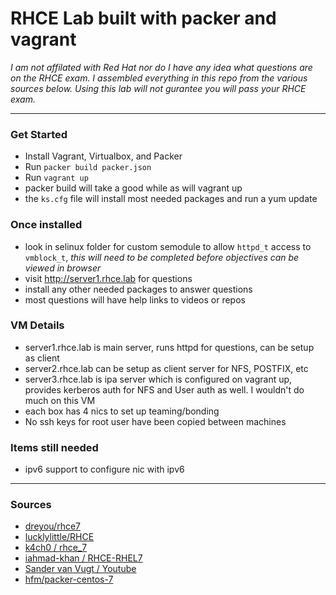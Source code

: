 # RHCE Lab built with packer and vagrant

_I am not affilated with Red Hat nor do I have any idea what questions are on the RHCE exam. I assembled everything in this repo from the various sources below. Using this lab will not gurantee  you will pass your RHCE exam._
***
### Get Started

* Install Vagrant, Virtualbox, and Packer
* Run ` packer build packer.json ` 
* Run ` vagrant up `
* packer build will take a good while as will vagrant up
* the ` ks.cfg ` file will install most needed packages and run a yum update

### Once installed
* look in selinux folder for custom semodule to allow `httpd_t` access to `vmblock_t`, _this will need to be completed before objectives can be viewed in browser_
* visit http://server1.rhce.lab for questions
* install any other needed packages to answer questions
* most questions will have help links to videos or repos

### VM Details

* server1.rhce.lab is main server, runs httpd for questions, can be setup as client
* server2.rhce.lab can be setup as client server for NFS, POSTFIX, etc
* server3.rhce.lab is ipa server which is configured on vagrant up, provides kerberos auth for NFS and User auth as well. I wouldn't do much on this VM
* each box has 4 nics to set up teaming/bonding
* No ssh keys for root user have been copied between machines

### Items still needed

* ipv6 support to configure nic with ipv6

***

### Sources 

* [dreyou/rhce7](https://github.com/dreyou/rhce7)
* [lucklylittle/RHCE](https://github.com/luckylittle/RHCE)
* [k4ch0 / rhce_7](https://github.com/k4ch0/rhce_7)
* [iahmad-khan / RHCE-RHEL7](https://github.com/iahmad-khan/RHCE-RHEL7)
* [Sander van Vugt / Youtube](https://www.youtube.com/channel/UComgXoI6pysmetOzuNH_TDQ)
* [hfm/packer-centos-7](https://github.com/hfm/packer-centos-7)
